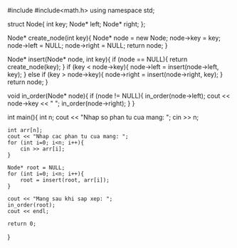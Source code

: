 #include <iostream>
#include<math.h>
using namespace std;

struct Node{
    int key;
    Node* left;
    Node* right;
};

Node* create_node(int key){
    Node* node = new Node;
    node->key = key;
    node->left = NULL;
    node->right = NULL;
    return node;
}

Node* insert(Node* node, int key){
    if (node == NULL){
        return create_node(key);
    }
    if (key < node->key){
        node->left = insert(node->left, key);
    }
    else if (key > node->key){
        node->right = insert(node->right, key);
    }
    return node;
}

void in_order(Node* node){
    if (node != NULL){
        in_order(node->left);
        cout << node->key << " ";
        in_order(node->right);
    }
}

int main(){
    int n;
    cout << "Nhap so phan tu cua mang: ";
    cin >> n;

    int arr[n];
    cout << "Nhap cac phan tu cua mang: ";
    for (int i=0; i<n; i++){
        cin >> arr[i];
    }

    Node* root = NULL;
    for (int i=0; i<n; i++){
        root = insert(root, arr[i]);
    }

    cout << "Mang sau khi sap xep: ";
    in_order(root);
    cout << endl;

    return 0;
}
